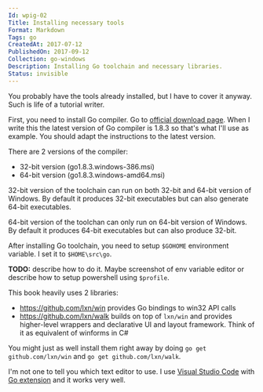 ```yaml
---
Id: wpig-02
Title: Installing necessary tools
Format: Markdown
Tags: go
CreatedAt: 2017-07-12
PublishedOn: 2017-09-12
Collection: go-windows
Description: Installing Go toolchain and necessary libraries.
Status: invisible
---
```


You probably have the tools already installed, but I have to cover it anyway. Such is life of a tutorial writer.

First, you need to install Go compiler. Go to [official download page](https://golang.org/dl/). When I write this the latest version of Go compiler is 1.8.3 so that's what I'll use as example. You should adapt the instructions to the latest version.

There are 2 versions of the compiler:
* 32-bit version (go1.8.3.windows-386.msi)
* 64-bit version (go1.8.3.windows-amd64.msi)

32-bit version of the toolchain can run on both 32-bit and 64-bit version of Windows. By default it produces 32-bit executables but can also generate 64-bit executables.

64-bit version of the toolchan can only run on 64-bit version of Windows. By default it produces 64-bit executables but can also produce 32-bit.

After installing Go toolchain, you need to setup `$GOHOME` environment variable. I set it to `$HOME\src\go`.

**TODO:** describe how to do it. Maybe screenshot of env variable editor or describe how to setup powershell using `$profile`.

This book heavily uses 2 libraries:
* https://github.com/lxn/win provides Go bindings to win32 API calls
* https://github.com/lxn/walk builds on top of `lxn/win` and provides higher-level wrappers and declarative UI and layout framework. Think of it as equivalent of winforms in C#

You might just as well install them right away by doing `go get github.com/lxn/win` and `go get github.com/lxn/walk`.

I'm not one to tell you which text editor to use. I use [Visual Studio Code](https://code.visualstudio.com/) with [Go extension](https://marketplace.visualstudio.com/items?itemName=lukehoban.Go) and it works very well.
